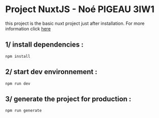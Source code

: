 # Project NuxtJS - Noé PIGEAU 3IW1

this project is the basic nuxt project just after installation. For more information click [here](https://nuxtjs.org/docs/get-started/installation/)

## 1/ install dependencies :
`npm install`

## 2/ start dev environnement :
`npm run dev`

## 3/ generate the project for production :
`npm run generate`